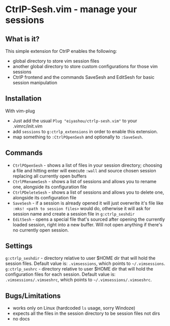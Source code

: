 CtrlP-Sesh.vim - manage your sessions
====================================

What is it?
-----------

This simple extension for CtrlP enables the following:
* global directory to store vim session files
* another global directory to store custom configurations for those vim sessions
* CtrlP frontend and the commands SaveSesh and EditSesh for basic session manipulation

Installation
------------

With vim-plug
* Just add the usual `Plug "eiyashou/ctrlp-sesh.vim"` to your .vimrc/init.vim
* add `sessions` to `g:ctrlp_extensions` in order to enable this extension.
* map something to `:CtrlPOpenSesh` and optionally to `:SaveSesh`.

Commands
--------

* `CtrlPOpenSesh` - shows a list of files in your session directory; choosing a file and hitting enter will execute `:wall` and source chosen session replacing all currently open buffers
* `CtrlPRenameSesh` - shows a list of sessions and allows you to rename one, alongside its configuration file
* `CtrlPDeleteSesh` - shows a list of sessions and allows you to delete one, alongside its configuration file
* `SaveSesh` - if a session is already opened it will just overwrite it's file like `:mks! <path to session files>` would do, otherwise it will ask for session name and create a session file in `g:ctrlp_seshdir`
* `EditSesh` - opens a special file that's sourced after opening the currently loaded session, right into a new buffer. Will not open anything if there's no currently open session. 

Settings
--------

`g:ctrlp_seshdir` - directory relative to user $HOME dir that will hold the session files. Default value is: `.vimsessions`, which points to `~/.vimsessions`.
`g:ctrlp_seshrc` - directory relative to user $HOME dir that will hold the configuration files for each session. Default value is: `.vimsessions/.vimseshrc`, which points to `~/.vimsessions/.vimseshrc`.

Bugs/Limitations
----------------

* works only on Linux (hardcoded `ls` usage, sorry Windoze)
* expects all the files in the session directory to be session files not dirs
* no docs

